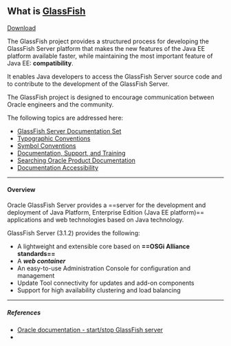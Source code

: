 ## What is [GlassFish](https://docs.oracle.com/cd/E26576_01/doc.312/e24937/preface.htm#gkamj)
[Download](https://www.oracle.com/middleware/technologies/glassfish-server.html)

The GlassFish project provides a structured process for developing the GlassFish Server platform that makes the new features of the Java EE platform available faster, while maintaining the most important feature of Java EE: **compatibility**.

It enables Java developers to access the GlassFish Server source code and to contribute to the development of the GlassFish Server.

The GlassFish project is designed to encourage communication between Oracle engineers and the community.

The following topics are addressed here:
- [GlassFish Server Documentation Set](https://docs.oracle.com/cd/E26576_01/doc.312/e24937/preface.htm#ghpbz)
- [Typographic Conventions](https://docs.oracle.com/cd/E26576_01/doc.312/e24937/preface.htm#fwbkx)
- [Symbol Conventions](https://docs.oracle.com/cd/E26576_01/doc.312/e24937/preface.htm#fquvc)
- [Documentation, Support, and Training](https://docs.oracle.com/cd/E26576_01/doc.312/e24937/preface.htm#gcwpl)
- [Searching Oracle Product Documentation](https://docs.oracle.com/cd/E26576_01/doc.312/e24937/preface.htm#gdvog)
- [Documentation Accessibility](https://docs.oracle.com/cd/E26576_01/doc.312/e24937/preface.htm#CHDICCJI)

---
#### Overview

Oracle GlassFish Server provides a ==server for the development and deployment of Java Platform, Enterprise Edition (Java EE platform)== applications and web technologies based on Java technology.

GlassFish Server (3.1.2) provides the following:
- A lightweight and extensible core based on **==OSGi Alliance standards==**
- A ***web container***
- An easy-to-use Administration Console for configuration and management
- Update Tool connectivity for updates and add-on components
- Support for high availability clustering and load balancing



---
##### ***References***
- [Oracle documentation - start/stop GlassFish server](https://docs.oracle.com/javaee/7/tutorial/usingexamples002.htm#CHDCACDI)
- 